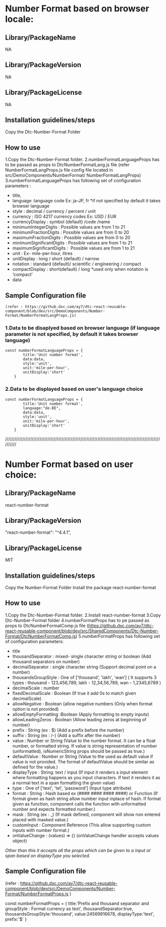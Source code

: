 # Number Format based on browser locale:

## Library/PackageName
NA

## Library/PackageVersion
NA

## Library/PackageLicense
NA

## Installation guidelines/steps

Copy the Dtc-Number-Format Folder

## How to use 

1.Copy the Dtc-Number-Format folder.
2.numberFormatLanguageProps has to be passed as props to DtcNumberFormatLang.js file (refer  NumberFormatLangProps.js file config file located in src/DemoComponents/NumberFormat/ NumberFormatLangProps) 
    <DtcNumberFormatLang 
        numberFormatLanguageProps={numberFormatLanguageProps}>
    </DtcNumberFormatLang>
3.numberFormatLanguageProps has following set of configuration parameters :
 - title,
 - language :language code  Ex: ja-JP, fr
                    *if not specified by default it takes browser language
 - style : decimal / currency / percent / unit
 - currency : ISO 4217 currency codes  Ex: USD / EUR
 - currencyDisplay : symbol (default) /code /name
 - minimumIntegerDigits : Possible values are from 1 to 21
 - minimumFractionDigits : Possible values are from 0 to 20
 - maximumFractionDigits : Possible values are from 0 to 20
 - minimumSignificantDigits : Possible values are from 1 to 21
 - maximumSignificantDigits :  Possible values are from 1 to 21
 - unit : Ex- mile-per-hour, litres
 - unitDisplay : long / short (default) / narrow
 - notation : standard (default)/ scientific / engineering / compact
 - compactDisplay : short(default) / long *used only when notation is ‘compact’
 - data

## Sample Configuration file

    (refer : https://github.dxc.com/ay7/dtc-react-reusable-component/blob/dev/src/DemoComponents/Number-Format/NumberFormatLangProps.js)

### 1.Data to be disaplyed based on browser language (if language parameter is not specified, by default it takes browser language)
    const numberFormatLanguageProps = {
            title:'Unit number format',
            data:data,
            style:'unit',
            unit:'mile-per-hour',
            unitDisplay:'short'
        }
### 2.Data to be displayed based on user's language choice 
    const numberFormatLanguageProps = {
            title:'Unit number format',
            language:"de-DE",
            data:data,
            style:'unit',
            unit:'mile-per-hour',
            unitDisplay:'short'
        }

//////////////////////////////////////////////////////////////////////////////////////////////////////////

# Number Format based on user choice:

## Library/PackageName
react-number-format

## Library/PackageVersion
"react-number-format": "^4.4.1",

## Library/PackageLicense
MIT

## Installation guidelines/steps

Copy the Number-Format Folder 
Install the package react-number-format

## How to use 
1.Copy the Dtc-Number-Format folder.
2.Install react-number-format
3.Copy Dtc-Number-Format folder
4.numberFormatProps has to pe passed as props to DtcNumberFormatComp.js file (https://github.dxc.com/ay7/dtc-react-reusable-component/blob/dev/src/SharedComponents/Dtc-Number-Format/DtcNumberFormatComp.js) 
    <DtcNumberFormatComp 
        numberFormatProps = {numberFormatProps}>
    </DtcNumberFormatComp>
5.numberFormatProps has following set of configuration parameters:
 - title
 - thousandSeparator : mixed- single character string or boolean (Add thousand separators on number)
 - decimalSeparator : single character string (Support decimal point on a number)
 - thousandsGroupStyle : One of ['thousand', 'lakh', 'wan’] 
                        ( It supports 3 types : 
                            thousand - 123,456,789, 
                            lakh - 12,34,56,789,
                            wan - 1,2345,6789
                        )
 - decimalScale : number
 - fixedDecimalScale : Boolean (If true it add 0s to match given decimalScale)
 - allowNegative : Boolean (allow negative numbers (Only when format option is not provided)
 - allowEmptyFormatting :Boolean (Apply formatting to empty inputs)
 - allowLeadingZeros : Boolean (Allow leading zeros at beginning of number)
 - prefix : String (ex : $) (Add a prefix before the number)
 - suffix : String (ex : /-) (Add a suffix after the number)
 - value : Number or String (Value to the number format. It can be a float number, or formatted string.  If value is string representation of number (unformatted), isNumericString props should be passed as true.)
 - defaultValue : Number or String (Value to the used as default value if value is not provided. The format of defaultValue should be similar as defined for the value.)
 - displayType : String: text / input (If input it renders a input element where formatting happens as you input characters. If text it renders it as a normal text in a span formatting the given value)
 - type : One of ['text', 'tel', 'password’] (Input type attribute)
 - format : String : Hash based ex (#### #### #### ####) or Function (If format given as hash string allow number input inplace of hash. If format given as function, component calls the function with unformatted number and expects formatted number.)
 - mask : String (ex : _) (If mask defined, component will show non entered placed with masked value.)
 - customInput : Component Reference (This allow supporting custom inputs with number format.)
 - onValueChange : (values) => {} (onValueChange handler accepts values object)

*Other than this it accepts all the props which can be given to a input or span based on displayType you selected.*

## Sample Configuration file

 (refer : https://github.dxc.com/ay7/dtc-react-reusable-component/blob/dev/src/DemoComponents/Number-Format/NumberFormatProps.js )

 const numberFormatProps = {
        title:'Prefix and thousand separator and groupStyle : Format currency as text',
        thousandSeparator:true,
        thousandsGroupStyle:'thousand',
        value:24569816678,
        displayType:'text',
        prefix:'$'
    }



